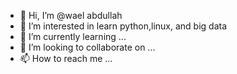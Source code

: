 - 👋 Hi, I’m @wael abdullah
- 👀 I’m interested in learn python,linux, and big data
- 🌱 I’m currently learning ...
- 💞️ I’m looking to collaborate on ...
- 📫 How to reach me ...

<!---
wael-release/wael-release is a ✨ special ✨ repository because its `README.md` (this file) appears on your GitHub profile.
You can click the Preview link to take a look at your changes.
--->
